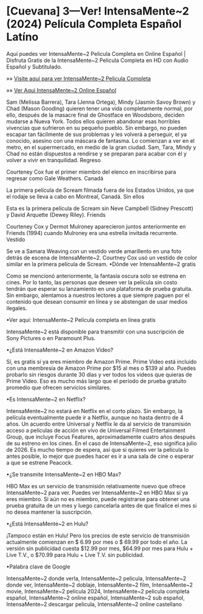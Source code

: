 # [Cuevana] 3—Ver! IntensaMente~2 (2024) Película Completa Español Latíno


Aquí puedes ver IntensaMente~2 Pelicula Completa en Online Español | Disfruta Gratis de la IntensaMente~2 Pelicula Completa en HD con Audio Español y Subtitulado.

»» [Visite aquí para ver IntensaMente~2 Pelicula Completa](https://f2movies.site/es/movie/1022789/inside-out-2)

»» [Ver Aqui IntensaMente~2 Online Español](https://f2movies.site/es/movie/1022789/inside-out-2)

Sam (Melissa Barrera), Tara (Jenna Ortega), Mindy (Jasmin Savoy Brown) y Chad (Mason Gooding) quieren tener una vida completamente normal, por ello, después de la masacre final de Ghostface en Woodsboro, deciden mudarse a Nueva York. Todos ellos quieren abandonar esas horribles vivencias que sufrieron en su pequeño pueblo. Sin embargo, no pueden escapar tan fácilmente de sus problemas y les volverá a perseguir, el ya conocido, asesino con una máscara de fantasma. Lo comienzan a ver en el metro, en el supermercado, en medio de la gran ciudad. Sam, Tara, Mindy y Chad no están dispuestos a rendirse y se preparan para acabar con él y volver a vivir en tranquilidad.
Regreso

Courteney Cox fue el primer miembro del elenco en inscribirse para regresar como Gale Weathers.
Canadá

La primera película de Scream filmada fuera de los Estados Unidos, ya que el rodaje se lleva a cabo en Montreal, Canadá.
Sin ellos

Esta es la primera película de Scream sin Neve Campbell (Sidney Prescott) y David Arquette (Dewey Riley).
Friends

Courteney Cox y Dermot Mulroney aparecieron juntos anteriormente en Friends (1994) cuando Mulroney era una estrella invitada recurrente.
Vestido

Se ve a Samara Weaving con un vestido verde amarillento en una foto detrás de escena de IntensaMente~2. Courtney Cox usó un vestido de color similar en la primera película de Scream.
•Dónde ver IntensaMente~2 gratis

Como se mencionó anteriormente, la fantasía oscura solo se estrena en cines. Por lo tanto, las personas que deseen ver la película sin costo tendrán que esperar su lanzamiento en una plataforma de prueba gratuita. Sin embargo, alentamos a nuestros lectores a que siempre paguen por el contenido que desean consumir en línea y se abstengan de usar medios ilegales.

•Ver aquí: IntensaMente~2 Película completa en línea gratis

IntensaMente~2 está disponible para transmitir con una suscripción de Sony Pictures o en Paramount Plus.

•¿Está IntensaMente~2 en Amazon Video?

Sí, es gratis si ya eres miembro de Amazon Prime. Prime Video está incluido con una membresía de Amazon Prime por $15 al mes o $139 al año. Puedes probarlo sin riesgos durante 30 días y ver todos los videos que quieras de Prime Video. Eso es mucho más largo que el período de prueba gratuito promedio que ofrecen servicios similares.

•Es IntensaMente~2 en Netflix?

IntensaMente~2 no estará en Netflix en el corto plazo. Sin embargo, la película eventualmente puede ir a Netflix, aunque no hasta dentro de 4 años. Un acuerdo entre Universal y Netflix le da al servicio de transmisión acceso a películas de acción en vivo de Universal Filmed Entertainment Group, que incluye Focus Features, aproximadamente cuatro años después de su estreno en los cines. En el caso de IntensaMente~2, eso significa julio de 2026. Es mucho tiempo de espera, así que si quieres ver la película lo antes posible, lo mejor que puedes hacer es ir a una sala de cine o esperar a que se estrene Peacock.

•¿Se transmite IntensaMente~2 en HBO Max?

HBO Max es un servicio de transmisión relativamente nuevo que ofrece IntensaMente~2 para ver. Puedes ver IntensaMente~2 en HBO Max si ya eres miembro. Si aún no es miembro, puede registrarse para obtener una prueba gratuita de un mes y luego cancelarla antes de que finalice el mes si no desea mantener la suscripción.

•¿Está IntensaMente~2 en Hulu?

¡Tampoco están en Hulu! Pero los precios de este servicio de transmisión actualmente comienzan en $ 6.99 por mes o $ 69.99 por todo el año. La versión sin publicidad cuesta $12.99 por mes, $64.99 por mes para Hulu + Live T.V., o $70.99 para Hulu + Live T.V. sin publicidad.

•Palabra clave de Google

IntensaMente~2 donde verla, IntensaMente~2 pelicula, IntensaMente~2 donde ver, IntensaMente~2 doblaje, IntensaMente~2 film, IntensaMente~2 movie, IntensaMente~2 pelicula 2024, IntensaMente~2 pelicula completa español, IntensaMente~2 online español, IntensaMente~2 sub español, IntensaMente~2 descargar pelicula, IntensaMente~2 online castellano
